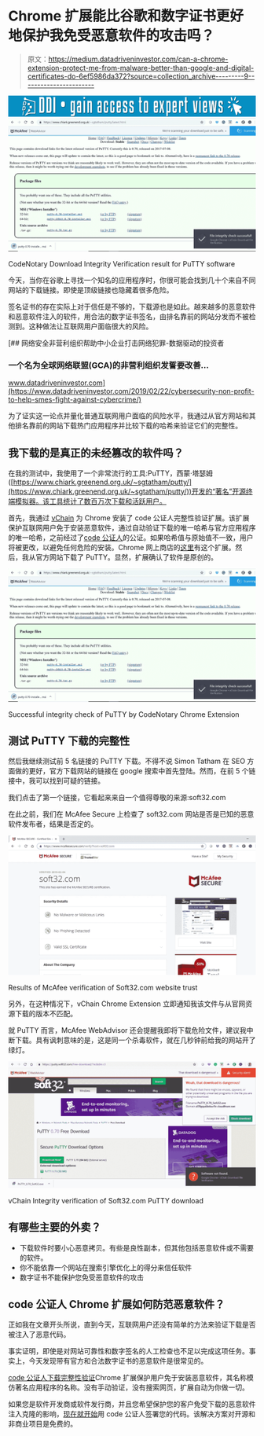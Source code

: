 # Chrome 扩展能比谷歌和数字证书更好地保护我免受恶意软件的攻击吗？

> 原文：<https://medium.datadriveninvestor.com/can-a-chrome-extension-protect-me-from-malware-better-than-google-and-digital-certificates-do-6ef5986da372?source=collection_archive---------9----------------------->

[![](img/d821dbcb385811b843efbcb29f2b7ae8.png)](http://www.track.datadriveninvestor.com/1B9E)![](img/b2619a9096cda4c5b00927c6a5596e80.png)

CodeNotary Download Integrity Verification result for PuTTY software

今天，当你在谷歌上寻找一个知名的应用程序时，你很可能会找到几十个来自不同网站的下载链接。即使是顶级链接也隐藏着很多危险。

签名证书的存在实际上对于信任是不够的，下载源也是如此。越来越多的恶意软件和恶意软件注入的软件，用合法的数字证书签名，由排名靠前的网站分发而不被检测到。这种做法让互联网用户面临很大的风险。

[](https://www.datadriveninvestor.com/2019/02/22/cybersecurity-non-profit-to-help-smes-fight-against-cybercrime/) [## 网络安全非营利组织帮助中小企业打击网络犯罪-数据驱动的投资者

### 一个名为全球网络联盟(GCA)的非营利组织发誓要改善…

www.datadriveninvestor.com](https://www.datadriveninvestor.com/2019/02/22/cybersecurity-non-profit-to-help-smes-fight-against-cybercrime/) 

为了证实这一论点并量化普通互联网用户面临的风险水平，我通过从官方网站和其他排名靠前的网站下载热门应用程序并比较下载的哈希来验证它们的完整性。

## 我下载的是真正的未经篡改的软件吗？

在我的测试中，我使用了一个非常流行的工具:PuTTY，西蒙·塔瑟姆([https://www.chiark.greenend.org.uk/~sgtatham/putty/](https://www.chiark.greenend.org.uk/~sgtatham/putty/))开发的“著名”开源终端模拟器。该工具统计了数百万次下载和活跃用户。

首先，我通过 [vChain](http://www.vchain.us) 为 Chrome 安装了 code 公证人完整性验证扩展。该扩展保护互联网用户免于安装恶意软件，通过自动验证下载的唯一哈希与官方应用程序的唯一哈希，之前经过了[code 公证人](http://www.codenotary.io)的公证。如果哈希值与原始值不一致，用户将被更改，以避免任何危险的安装。Chrome 网上商店的[这里](https://chrome.google.com/webstore/detail/vchain-codenotary-downloa/mnloemedehacppeggbipipjlphdjpjcb)有这个扩展。然后，我从官方网站下载了 PuTTY。显然，扩展确认了软件是原创的。

![](img/c6b694cae5c20164f7c5e1f6ac38a97d.png)

Successful integrity check of PuTTY by CodeNotary Chrome Extension

## 测试 PuTTY 下载的完整性

然后我继续测试前 5 名链接的 PuTTY 下载。不得不说 Simon Tatham 在 SEO 方面做的更好，官方下载网站的链接在 google 搜索中首先登陆。然而，在前 5 个链接中，我可以找到可疑的链接。

我们点击了第一个链接，它看起来来自一个值得尊敬的来源:soft32.com

在此之前，我们在 McAfee Secure 上检查了 soft32.com 网站是否是已知的恶意软件发布者，结果是否定的。

![](img/4d640fde750271c2d20d830025572138.png)

Results of McAfee verification of Soft32.com website trust

另外，在这种情况下，vChain Chrome Extension 立即通知我该文件与从官网资源下载的版本不匹配。

就 PuTTY 而言，McAfee WebAdvisor 还会提醒我即将下载危险文件，建议我中断下载。具有讽刺意味的是，这是同一个杀毒软件，就在几秒钟前给我的网站开了绿灯。

![](img/f3d72840959aa2fdd97855ded66dea0a.png)

vChain Integrity verification of Soft32.com PuTTY download

## 有哪些主要的外卖？

*   下载软件时要小心恶意拷贝。有些是良性副本，但其他包括恶意软件或不需要的软件。
*   你不能依靠一个网站在搜索引擎优化上的得分来信任软件
*   数字证书不能保护您免受恶意软件的攻击

## code 公证人 Chrome 扩展如何防范恶意软件？

正如我在文章开头所说，直到今天，互联网用户还没有简单的方法来验证下载是否被注入了恶意代码。

事实证明，即使是对网站可靠性和数字签名的人工检查也不足以完成这项任务。事实上，今天发现带有官方和合法数字证书的恶意软件是很常见的。

[code 公证人下载完整性验证](https://chrome.google.com/webstore/detail/vchain-codenotary-downloa/mnloemedehacppeggbipipjlphdjpjcb)Chrome 扩展保护用户免于安装恶意软件，其名称模仿著名应用程序的名称。没有手动验证，没有搜索网页，扩展自动为你做一切。

如果您是软件开发商或软件发行商，并且您希望保护您的客户免受下载的恶意软件注入克隆的影响，[现在就开始](http://www.codenotary.io)用 code 公证人签署您的代码。该解决方案对开源和非商业项目是免费的。